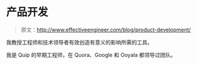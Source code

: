 # 产品开发

> 原文：<http://www.effectiveengineer.com/blog/product-development/>

我教授工程师和技术领导者有效创造有意义的影响所需的工具。

我是 Quip 的早期工程师，在 Quora、Google 和 Ooyala 都领导过团队。